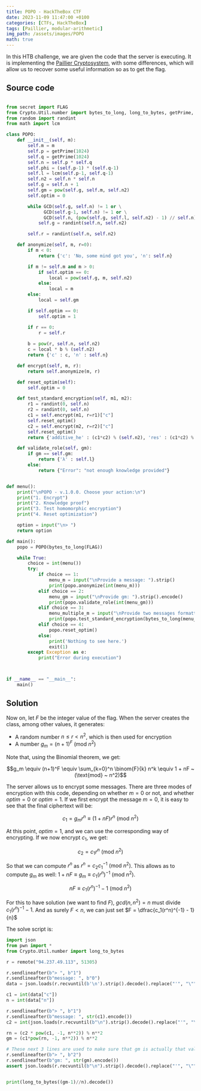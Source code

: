 ```yaml
---
title: POPO - HackTheBox CTF
date: 2023-11-09 11:47:00 +0100
categories: [CTFs, HackTheBox]
tags: [Paillier, modular-arithmetic]
img_path: /assets/images/POPO
math: true
---
```



In this HTB challenge, we are given the code that the server is executing. It is implementing the [Paillier Cryptosystem](https://en.wikipedia.org/wiki/Paillier_cryptosystem), with some differences, which will allow us to recover some useful information so as to get the flag.


## Source code

```python

from secret import FLAG
from Crypto.Util.number import bytes_to_long, long_to_bytes, getPrime, GCD
from random import randint
from math import lcm

class POPO:
    def __init__(self, m):
        self.m = m
        self.p = getPrime(1024)
        self.q = getPrime(1024)
        self.n = self.p * self.q
        self.phi = (self.p-1) * (self.q-1)
        self.l = lcm(self.p-1, self.q-1)
        self.n2 = self.n * self.n
        self.g = self.n + 1
        self.gm = pow(self.g, self.m, self.n2)
        self.optim = 0

        while GCD(self.g, self.n) != 1 or \
              GCD(self.g-1, self.n) != 1 or \
              GCD(self.n, (pow(self.g, self.l, self.n2) - 1) // self.n) != 1:
            self.g = randint(self.n, self.n2)

        self.r = randint(self.n, self.n2)

    def anonymize(self, m, r=0):
        if m < 0:
            return {'c': 'No, some mind got you', 'n': self.n}

        if m != self.m and m > 0:
            if self.optim == 0:
                local = pow(self.g, m, self.n2)
            else:
                local = m
        else:
            local = self.gm

        if self.optim == 0:
            self.optim = 1

        if r == 0:
            r = self.r
        
        b = pow(r, self.n, self.n2)
        c = local * b % (self.n2)
        return {'c' : c, 'n' : self.n}

    def encrypt(self, m, r):
        return self.anonymize(m, r)

    def reset_optim(self):
        self.optim = 0

    def test_standard_encryption(self, m1, m2):
        r1 = randint(0, self.n)
        r2 = randint(0, self.n)
        c1 = self.encrypt(m1, r=r1)["c"]
        self.reset_optim()
        c2 = self.encrypt(m2, r=r2)["c"]
        self.reset_optim()
        return {'additive_he' : (c1*c2) % (self.n2), 'res' : (c1*c2) % (self.n2) == self.encrypt(m1 + m2, r1*r2)['c']}

    def validate_role(self, gm):
        if gm == self.gm:
            return {'λ' : self.l}
        else:
            return {"Error": "not enough knowledge provided"}


def menu():
    print("\nPOPO - v.1.0.0. Choose your action:\n")
    print("1. Encrypt")
    print("2. Knowledge proof")
    print("3. Test homomorphic encryption")
    print("4. Reset optimization")

    option = input("\n> ")
    return option

def main():
    popo = POPO(bytes_to_long(FLAG))

    while True:
        choice = int(menu())
        try:
            if choice == 1:
                menu_m = input("\nProvide a message: ").strip()
                print(popo.anonymize(int(menu_m)))
            elif choice == 2:
                menu_gm = input("\nProvide gm: ").strip().encode()
                print(popo.validate_role(int(menu_gm)))
            elif choice == 3:
                menu_multiple_m = input("\nProvide two messages formatted as m1,m2 : ").strip().encode().split(b',')
                print(popo.test_standard_encryption(bytes_to_long(menu_multiple_m[0]), bytes_to_long(menu_multiple_m[1])))
            elif choice == 4:
                popo.reset_optim()
            else:
                print('Nothing to see here.')
                exit(1)
        except Exception as e:
            print("Error during execution")



if __name__ == "__main__":
    main()

```

## Solution

Now on, let $F$ be the integer value of the flag. When the server creates the class, among other values, it generates:

- A random number $n \leq r < n^2$, which is then used for encryption
- A number $g_m = (n+1)^F ~ (\text{mod} ~ n^2)$

Note that, using the Binomial theorem, we get:

$$g_m \equiv (n+1)^F \equiv \sum_{k=0}^n \binom{F}{k} n^k \equiv 1 + nF ~ (\text{mod} ~ n^2)$$

The server allows us to encrypt some messages. There are three modes of encryption with this code, depending on whether $m = 0$ or not, and whether $optim = 0$ or $optim = 1$. If we first encrypt the message $m = 0$, it is easy to see that the final ciphertext will be:

$$c_1 = g_m r^n \equiv (1+nF)r^n ~ (\text{mod} ~ n^2)$$

At this point, $optim = 1$, and we can use the corresponding way of encrypting. If we now encrypt $c_1$, we get:

$$c_2 = c_1 r^n ~ (\text{mod} ~ n^2)$$

So that we can compute $r^n$ as $r^n = c_2 c_1^{-1} ~ (\text{mod} ~ n^2)$. This allows as to compute $g_m$ as well: $1+nF \equiv g_m \equiv c_1 (r^n)^{-1} ~ (\text{mod} ~ n^2)$.

$$nF \equiv c_1(r^n)^{-1} - 1 ~ (\text{mod} ~ n^2)$$

For this to have solution (we want to find $F$), $gcd(n, n^2) = n$ must divide $c_1(r^n)^{-1} - 1$. And as surely $F < n$, we can just set $F = \dfrac{c_1(r^n)^{-1} - 1}{n}$


The solve script is:

```python
import json
from pwn import *
from Crypto.Util.number import long_to_bytes

r = remote("94.237.49.113", 51305)

r.sendlineafter(b"> ", b"1")
r.sendlineafter(b"message: ", b"0")
data = json.loads(r.recvuntil(b'\n').strip().decode().replace("'", "\""))

c1 = int(data["c"])
n = int(data["n"])

r.sendlineafter(b"> ", b"1")
r.sendlineafter(b"message: ", str(c1).encode())
c2 = int(json.loads(r.recvuntil(b"\n").strip().decode().replace("'", "\""))["c"])

rn = (c2 * pow(c1, -1, n**2)) % n**2
gm = (c1*pow(rn, -1, n**2)) % n**2

# These next 3 lines are used to make sure that gm is actually that value
r.sendlineafter(b"> ", b"2")
r.sendlineafter(b"gm: ", str(gm).encode())
assert json.loads(r.recvuntil(b"\n").strip().decode().replace("'", "\""))['λ']


print(long_to_bytes((gm-1)//n).decode())
```


